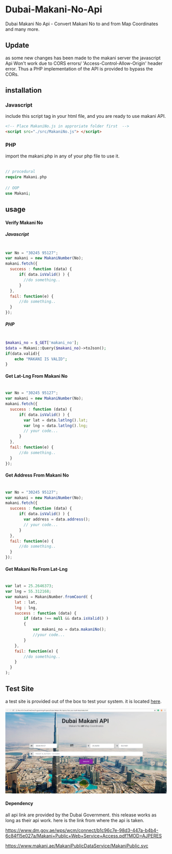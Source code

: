 # Dubai-Makani-No-Api
Dubai Makani No Api - Convert Makani No to and from Map Coordinates and many more.

## Update 
as some new changes has been made to the makani server the javascript Api Won't work due to CORS errors/
'Access-Control-Allow-Origin' header error.
Thus a PHP implementation of the API is provided to bypass the CORs.

## installation

### Javascript
include this script tag in your html file, and you are ready to use makani API.
```html
<!-- Place MakaniNo.js in approriate folder first  -->
<script src="./src/MakaniNo.js"> </script>

```

### PHP 
import the makani.php in any of your php file to use it.
```php

// procedural
require Makani.php

// OOP
use Makani;

```

## usage

#### Verify Makani No

##### Javascript
```Javascript

var No = "30245 95127";
var makani = new MakaniNumber(No);
makani.fetch({
  success : function (data) {
      if( data.isValid() ) {
        //do something..
      }
  },
  fail: function(e) {
      //do something..
  }
});


```

##### PHP
```php

$makani_no = $_GET['makani_no'];
$data = Makani::Query($makani_no)->toJson();
if(data.valid){
    echo "MAKANI IS VALID";
}


```

#### Get Lat-Lng From Makani No

```Javascript

var No = "30245 95127";
var makani = new MakaniNumber(No);
makani.fetch({
  success : function (data) {
      if( data.isValid() ) {
        var lat = data.latlng().lat;
        var lng = data.latlng().lng;
        // your code...
      }
  },
  fail: function(e) {
      //do something..
  }
});

```


#### Get Address From Makani No

```Javascript

var No = "30245 95127";
var makani = new MakaniNumber(No);
makani.fetch({
  success : function (data) {
      if( data.isValid() ) {
        var address = data.address();
        // your code...
      }
  },
  fail: function(e) {
      //do something..
  }
});

```

#### Get Makani No From Lat-Lng

```Javascript

var lat = 25.2646373;
var lng = 55.312168;
var makani = MakaniNumber.fromCoord( {
    lat : lat,
    lng : lng,
    success : function (data) {
        if (data !== null && data.isValid() )  
        {
            var makani_no = data.makaniNo();
            //your code...
        }
    },
    fail: function(e) {
        //do something..
    }
  }
);
```

## Test Site
a test site is provided out of the box to test your system.
it is located <a href="https://github.com/SouravDas25/Dubai-Makani-No-Api/tree/master/src/Test-your-built-Here"> here</a>.

![site-image](https://github.com/SouravDas25/Dubai-Makani-No-Api/blob/master/src/Test-your-built-Here/screens.png)

#### Dependency
all api link are provided by the Dubai Government.
this release works as long as their api work.
here is the link from where the api is taken.

https://www.dm.gov.ae/wps/wcm/connect/b1c96c7e-98d3-447a-b4b4-6c84f15e027a/Makani+Public+Web+Service+Access.pdf?MOD=AJPERES

https://www.makani.ae/MakaniPublicDataService/MakaniPublic.svc
